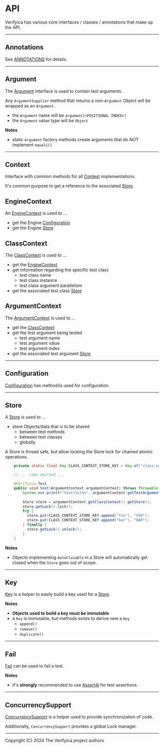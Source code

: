 # API

Verifyica has various core interfaces / classes / annotations that make up the API.

---

## Annotations

See [ANNOTATIONS](ANNOTATIONS.md) for details.

---

## Argument

The [Argument](api/src/main/java/org/antublue/verifyica/api/Argument.java) interface is used to contain test arguments.

Any `ArgumentSupplier` method that returns a non-`Argument` Object will be wrapped as an `Argument`.

- the `Argument` name will be `argument[<POSITIONAL INDEX>]`
- the `Argument` value type will be `Object`

**Notes**

- static `Argument` factory methods create arguments that do NOT implement `equals()`

---

## Context

Interface with common methods for all [Context](api/src/main/java/org/antublue/verifyica/api/Context.java) implementations.

It's common purpose to get a reference to the associated [Store](src/main/java/org/antublue/verifyica/api/Store.java).

## EngineContext

An [EngineContext](api/src/main/java/org/antublue/verifyica/api/EngineContext.java) is used to ...

- get the Engine [Configuration](api/src/main/java/org/antublue/verifyica/api/Configuration.java)
- get the Engine [Store](src/main/java/org/antublue/verifyica/api/Store.java)

## ClassContext

The [ClassContext](api/src/main/java/org/antublue/verifyica/api/ClassContext.java) is used to ...

- get the [EngineContext](api/src/main/java/org/antublue/verifyica/api/EngineContext.java)
- get information regarding the specific test class
  - test class name
  - test class instance
  - test class argument parallelism
- get the associated test class [Store](src/main/java/org/antublue/verifyica/api/Store.java)

## ArgumentContext

The [ArgumentContext](api/src/main/java/org/antublue/verifyica/api/ArgumentContext.java) is used to ...

- get the [ClassContext](api/src/main/java/org/antublue/verifyica/api/ClassContext.java)
- get the test argument being tested
  - test argument name
  - test argument value
  - test argument index
- get the associated test argument [Store](src/main/java/org/antublue/verifyica/api/Store.java)

---

## Configuration

[Configuration](api/src/main/java/org/antublue/verifyica/api/Configuration.java) has method/is used for configuration.

---

## Store

A [Store](api/src/main/java/org/antublue/verifyica/api/Store.java) is used to ...

- store Objects/data that is to be shared
  - between test methods
  - between test classes
  - globally

A Store is thread safe, but allow locking the Store lock for chained atomic operations.

```java
    private static final Key CLASS_CONTEXT_STORE_KEY = Key.of("class.context.key");

    // ... code omitted ...

    @Verifyica.Test
    public void test(ArgumentContext argumentContext) throws Throwable {
        System.out.printf("test(%s)%n", argumentContext.getTestArgument().getPayload());
    
        Store store = argumentContext.getClassContext().getStore();
        store.getLock().lock();
        try {
          store.put(CLASS_CONTEXT_STORE_KEY.append("foo"), "FOO");
          store.put(CLASS_CONTEXT_STORE_KEY.append("bar"), "BAR");
        } finally {
          store.getLock().unlock();
        }
    }
```

**Notes**

- Objects implementing `AutoClosable` in a Store will automatically get closed when the `Store` goes out of scope.

---

## Key

[Key](api/src/main/java/org/antublue/verifyica/api/Key.java) is a helper to easily build a key used for a [Store](api/src/main/java/org/antublue/verifyica/api/Store.java).

**Notes**

- **Objects used to build a key must be immutable**
- a `Key` is immutable, but methods exists to derive new a `Key`
  - `append()`
  - `remove()`
  - `duplicate()`

---

## Fail

[Fail](api/src/main/java/org/antublue/verifyica/api/Fail.java) can be used to fail a test.

**Notes**

- It's **strongly** recommended to use [Assert4j](https://github.com/assertj/assertj) for test assertions.

---

## ConcurrencySupport

[ConcurrencySupport](api/src/main/java/org/antublue/verifyica/api/concurrency/ConcurrencySupport.java) is a helper used to provide synchronization of code.

Additionally, `ConcurrencySupport` provides a global Lock manager.

---

Copyright (C) 2024 The Verifyica project authors